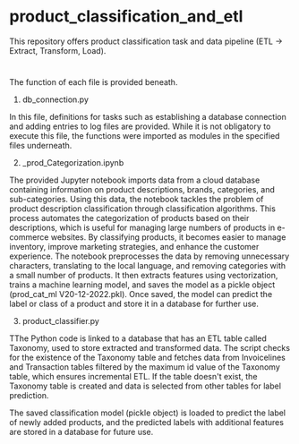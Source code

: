 # product_classification_and_etl

This repository offers product classification task and data pipeline (ETL -> Extract, Transform, Load).
#   
The function of each file is provided beneath. 

1. db_connection.py

In this file, definitions for tasks such as establishing a database connection and adding entries to log files are provided. While it is not obligatory to execute this file, the functions were imported as modules in the specified files underneath.

2. _prod_Categorization.ipynb

The provided Jupyter notebook imports data from a cloud database containing information on product descriptions, brands, categories, and sub-categories. Using this data, the notebook tackles the problem of product description classification through classification algorithms. This process automates the categorization of products based on their descriptions, which is useful for managing large numbers of products in e-commerce websites. By classifying products, it becomes easier to manage inventory, improve marketing strategies, and enhance the customer experience. The notebook preprocesses the data by removing unnecessary characters, translating to the local language, and removing categories with a small number of products. It then extracts features using vectorization, trains a machine learning model, and saves the model as a pickle object (prod_cat_ml V20-12-2022.pkl). Once saved, the model can predict the label or class of a product and store it in a database for further use.

3. product_classifier.py

TThe Python code is linked to a database that has an ETL table called Taxonomy, used to store extracted and transformed data. The script checks for the existence of the Taxonomy table and fetches data from Invoicelines and Transaction tables filtered by the maximum id value of the Taxonomy table, which ensures incremental ETL. If the table doesn't exist, the Taxonomy table is created and data is selected from other tables for label prediction. 

The saved classification model (pickle object) is loaded to predict the label of newly added products, and the predicted labels with additional features are stored in a database for future use.





